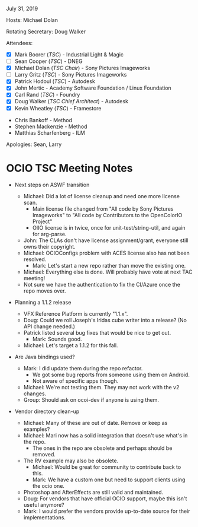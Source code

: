 July 31, 2019

Hosts: Michael Dolan

Rotating Secretary: Doug Walker

Attendees:
  * [x] Mark Boorer (_TSC_) - Industrial Light & Magic
  * [ ] Sean Cooper (_TSC_) - DNEG
  * [x] Michael Dolan (_TSC Chair_) - Sony Pictures Imageworks
  * [ ] Larry Gritz (_TSC_) - Sony Pictures Imageworks
  * [x] Patrick Hodoul (_TSC_) - Autodesk
  * [x] John Mertic - Academy Software Foundation / Linux Foundation
  * [x] Carl Rand (_TSC_) - Foundry
  * [x] Doug Walker (_TSC Chief Architect_) - Autodesk
  * [x] Kevin Wheatley (_TSC_) - Framestore
  * Chris Bankoff - Method
  * Stephen Mackenzie - Method
  * Matthias Scharfenberg - ILM

Apologies:
  Sean, Larry

# **OCIO TSC Meeting Notes**

* Next steps on ASWF transition
    - Michael: Did a lot of license cleanup and need one more license scan.
        - Main license file changed from "All code by Sony Pictures Imageworks" to 
          "All code by Contributors to the OpenColorIO Project"
        - OIIO license is in twice, once for unit-test/string-util, and again for arg-parse.
    - John: The CLAs don't have license assignment/grant, everyone still owns their copyright.
    - Michael: OCIOConfigs problem with ACES license also has not been resolved.
        - Mark: Let's start a new repo rather than move the existing one.
    - Michael: Everything else is done.  Will probably have vote at next TAC meeting!
    - Not sure we have the authentication to fix the CI/Azure once the repo moves over.

* Planning a 1.1.2 release
    - VFX Reference Platform is currently "1.1.x".
    - Doug: Could we roll Joseph's Iridas cube writer into a release? (No API change needed.)
    - Patrick listed several bug fixes that would be nice to get out.
        - Mark: Sounds good.
    - Michael: Let's target a 1.1.2 for this fall.

* Are Java bindings used?
    - Mark: I did update them during the repo refactor.
        - We got some bug reports from someone using them on Android.
        - Not aware of specific apps though.
    - Michael: We're not testing them.  They may not work with the v2 changes.
    - Group: Should ask on ocoi-dev if anyone is using them.

* Vendor directory clean-up
    - Michael: Many of these are out of date.  Remove or keep as examples?
    - Michael: Mari now has a solid integration that doesn't use what's in the repo.
        - The ones in the repo are obsolete and perhaps should be removed.
    - The RV example may also be obsolete.
        - Michael: Would be great for community to contribute back to this.
        - Mark: We have a custom one but need to support clients using the ocio one.
    - Photoshop and AfterEffects are still valid and maintained.
    - Doug: For vendors that have official OCIO support, maybe this isn't useful anymore?
    - Mark: I would prefer the vendors provide up-to-date source for their implementations.
